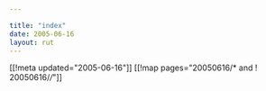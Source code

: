 ```yaml
---

title: "index"
date: 2005-06-16
layout: rut
---
```


[[!meta updated="2005-06-16"]]
[[!map pages="20050616/* and ! 20050616/*/*"]]
